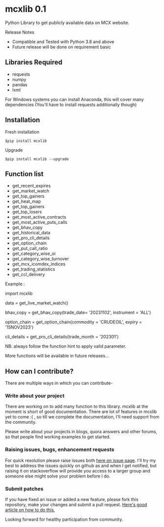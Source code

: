 # mcxlib 0.1

Python Library to get publicly available data on MCX website.

Release Notes
* Compatible and Tested with Python 3.8 and above 
* Future release will be done on requirement basic

## Libraries Required
- requests
- numpy
- pandas
- lxml

For Windows systems you can install Anaconda, this will cover many dependencies (You'll have to install requests additionally though)

## Installation
Fresh installation 

```$pip install mcxlib```

Upgrade

```$pip install mcxlib --upgrade```

## Function list

* get_recent_expires
* get_market_watch
* get_top_gainers
* get_heat_map
* get_top_gainers
* get_top_losers
* get_most_active_contracts
* get_most_active_puts_calls
* get_bhav_copy
* get_historical_data
* get_pro_cli_details
* get_option_chain
* get_put_call_ratio
* get_category_wise_oi
* get_category_wise_turnover
* get_mcx_icomdex_indices
* get_trading_statistics
* get_ccl_delivery

Example : 

import mcxlib

data = get_live_market_watch()

bhav_copy = get_bhav_copy(trade_date= '20231102', instrument = 'ALL')

option_chain = get_option_chain(commodity = 'CRUDEOIL', expiry = '15NOV2023')

cli_details = get_pro_cli_details(trade_month = '202301')

NB: always follow the function hint to apply valid parameter.
                                            
More functions will be available in future releases...


## How can I contribute?
There are multiple ways in which you can contribute-

### Write about your project

There are working on to add many function to this library. mcxlib at the moment is short of good documentation. There are lot of features in mcxlib yet to come :( , so till we complete the documentation, I'll need support from the community.

Please write about your projects in blogs, quora answers and other forums, so that people find working examples to get started.

### Raising issues, bugs, enhancement requests

For quick resolution please raise issues both [here on issue page](https://github.com/RuchiTanmay/mcxlib/issues). I'll try my best to address the issues quickly on github as and when I get notified, but raising it on stackoverflow will provide you access to a larger group and someone else might solve your problem before I do.

### Submit patches

If you have fixed an issue or added a new feature, please fork this repository, make your changes and submit a pull request. [Here's good article on how to do this.](https://code.tutsplus.com/tutorials/how-to-collaborate-on-github--net-34267) 

Looking forward for healthy participation from community.

